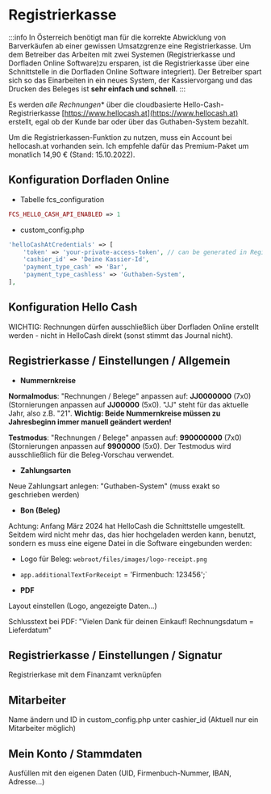 # Registrierkasse

:::info
In Österreich benötigt man für die korrekte Abwicklung von Barverkäufen ab einer gewissen Umsatzgrenze eine Registrierkasse. Um dem Betreiber das Arbeiten mit zwei Systemen (Registrierkasse und Dorfladen Online Software)zu ersparen, ist die Registrierkasse über eine Schnittstelle in die Dorfladen Online Software integriert). Der Betreiber spart sich so das Einarbeiten in ein neues System, der Kassiervorgang und das Drucken des Beleges ist **sehr einfach und schnell**.
:::

Es werden *alle Rechnungen** über die cloudbasierte Hello-Cash-Registrierkasse [https://www.hellocash.at](https://www.hellocash.at) erstellt, egal ob der Kunde bar oder über das Guthaben-System bezahlt.

Um die Registrierkassen-Funktion zu nutzen, muss ein Account bei hellocash.at vorhanden sein. Ich empfehle dafür das Premium-Paket um monatlich 14,90 € (Stand: 15.10.2022).


## Konfiguration Dorfladen Online

* Tabelle fcs_configuration

```php
FCS_HELLO_CASH_API_ENABLED => 1
```

* custom_config.php

```php
'helloCashAtCredentials' => [
    'token' => 'your-private-access-token', // can be generated in Registrierkasse / Einstellungen / Allgemein / helloCash API
    'cashier_id' => 'Deine Kassier-Id',
    'payment_type_cash' => 'Bar',
    'payment_type_cashless' => 'Guthaben-System',
],
```

## Konfiguration Hello Cash

WICHTIG: Rechnungen dürfen ausschließlich über Dorfladen Online erstellt werden - nicht in HelloCash direkt (sonst stimmt das Journal nicht).

## Registrierkasse / Einstellungen / Allgemein

* **Nummernkreise**

**Normalmodus**: "Rechnungen / Belege" anpassen auf: **JJ0000000** (7x0) (Stornierungen anpassen auf **JJ00000** (5x0). "JJ" steht für das aktuelle Jahr, also z.B. "21". **Wichtig: Beide Nummernkreise müssen zu Jahresbeginn immer manuell geändert werden!**

**Testmodus**: "Rechnungen / Belege" anpassen auf: **990000000** (7x0) (Stornierungen anpassen auf **9900000** (5x0). Der Testmodus wird ausschließlich für die Beleg-Vorschau verwendet.

* **Zahlungsarten**

Neue Zahlungsart anlegen: "Guthaben-System" (muss exakt so geschrieben werden)

* **Bon (Beleg)**

Achtung: Anfang März 2024 hat HelloCash die Schnittstelle umgestellt. Seitdem wird nicht mehr das, das hier hochgeladen werden kann, benutzt, sondern es muss eine eigene Datei in die Software eingebunden werden:

* Logo für Beleg: `webroot/files/images/logo-receipt.png`
* `app.additionalTextForReceipt` = 'Firmenbuch: 123456';`

* **PDF**

Layout einstellen (Logo, angezeigte Daten...)

Schlusstext bei PDF: "Vielen Dank für deinen Einkauf! Rechnungsdatum = Lieferdatum"


## Registrierkasse / Einstellungen / Signatur

Registrierkase mit dem Finanzamt verknüpfen


## Mitarbeiter

Name ändern und ID in custom_config.php unter cashier_id (Aktuell nur ein Mitarbeiter möglich)


## Mein Konto / Stammdaten

Ausfüllen mit den eigenen Daten (UID, Firmenbuch-Nummer, IBAN, Adresse...)

